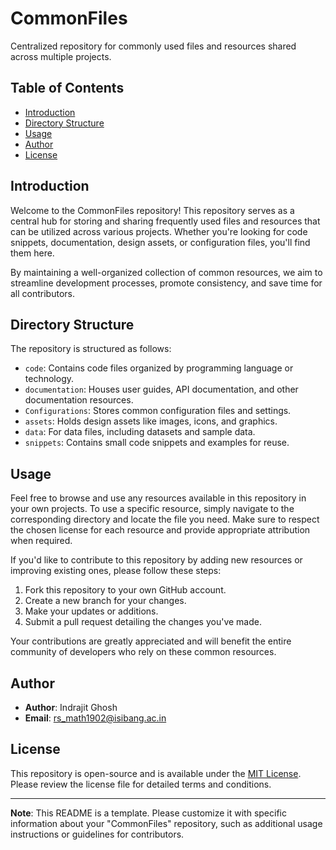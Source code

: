 # CommonFiles

Centralized repository for commonly used files and resources shared across multiple projects.

## Table of Contents

- [Introduction](#introduction)
- [Directory Structure](#directory-structure)
- [Usage](#usage)
- [Author](#author)
- [License](#license)

## Introduction

Welcome to the CommonFiles repository! This repository serves as a central hub for storing and sharing frequently used files and resources that can be utilized across various projects. Whether you're looking for code snippets, documentation, design assets, or configuration files, you'll find them here.

By maintaining a well-organized collection of common resources, we aim to streamline development processes, promote consistency, and save time for all contributors.

## Directory Structure

The repository is structured as follows:

- `code`: Contains code files organized by programming language or technology.
- `documentation`: Houses user guides, API documentation, and other documentation resources.
- `Configurations`: Stores common configuration files and settings.
- `assets`: Holds design assets like images, icons, and graphics.
- `data`: For data files, including datasets and sample data.
- `snippets`: Contains small code snippets and examples for reuse.

## Usage

Feel free to browse and use any resources available in this repository in your own projects. To use a specific resource, simply navigate to the corresponding directory and locate the file you need. Make sure to respect the chosen license for each resource and provide appropriate attribution when required.

If you'd like to contribute to this repository by adding new resources or improving existing ones, please follow these steps:

1. Fork this repository to your own GitHub account.
2. Create a new branch for your changes.
3. Make your updates or additions.
4. Submit a pull request detailing the changes you've made.

Your contributions are greatly appreciated and will benefit the entire community of developers who rely on these common resources.

## Author

- **Author**: Indrajit Ghosh
- **Email**: [rs_math1902@isibang.ac.in](mailto:rs_math1902@isibang.ac.in)

## License

This repository is open-source and is available under the [MIT License](LICENSE). Please review the license file for detailed terms and conditions.

---

**Note**: This README is a template. Please customize it with specific information about your "CommonFiles" repository, such as additional usage instructions or guidelines for contributors.
